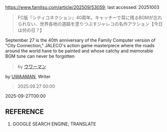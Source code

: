 https://www.famitsu.com/article/202509/53059; last accessed: 20251003

> FC版『シティコネクション』40周年。キャッチーで耳に残るBGMが忘れられない、世界各地の道路を塗りつぶすジャレコの名作アクション【今日は何の日？】

September 27 is the 40th anniversary of the Family Computer version of "City Connection," JALECO's action game masterpiece where the roads around the world have to be painted and whose catchy and memorable BGM tune can never be forgotten 

> by [ウワーマン](https://www.famitsu.com/author/17/page/1)

by [UWAAMAN](https://www.famitsu.com/author/17/page/1), Writer

> 2025.09.27 00:00

2025-09-27T00:00

## REFERENCE

1) GOOGLE SEARCH ENGINE; TRANSLATE